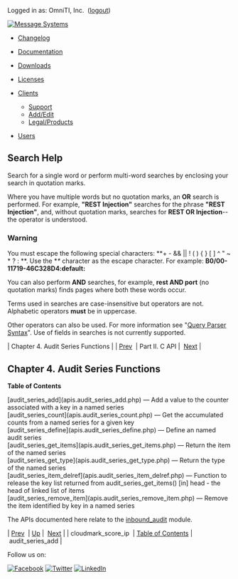 Logged in as: OmniTI, Inc.  ([logout](https://support.messagesystems.com/logout.php))

[![Message Systems](https://support.messagesystems.com/images/ms-white205.png)](https://support.messagesystems.com/start.php) 

*   [Changelog](https://support.messagesystems.com/start.php?show=changelog)
*   [Documentation](https://support.messagesystems.com/docs/)
*   [Downloads](https://support.messagesystems.com/start.php)

*   [Licenses](https://support.messagesystems.com/license_summary.php)
*   <a href="">Clients</a>
    *   [Support](https://support.messagesystems.com/cs.php)
    *   [Add/Edit](https://support.messagesystems.com/edit_client.php)
    *   [Legal/Products](https://support.messagesystems.com/edit_products.php)
*   [Users](https://support.messagesystems.com/edit_customer.php)

## Search Help

Search for a single word or perform multi-word searches by enclosing your search in quotation marks.

Where you have multiple words but no quotation marks, an **OR** search is performed. For example, **"REST Injection"** searches for the phrase **"REST Injection"**, and, without quotation marks, searches for **REST OR Injection**--the operator is understood.

### Warning

You must escape the following special characters: **+ - && || ! ( ) { } [ ] ^ " ~ * ? : \**. Use the **\** character as the escape character. For example: **B0/00-11719-46C328D4\:default\:**

You can also perform **AND** searches, for example, **rest AND port** (no quotation marks) finds pages where both these words occur.

Terms used in searches are case-insensitive but operators are not. Alphabetic operators **must** be in uppercase.

Other operators can also be used. For more information see "[Query Parser Syntax](https://lucene.apache.org/core/old_versioned_docs/versions/3_0_0/queryparsersyntax.html)". Use of fields in searches is not currently supported.

| Chapter 4. Audit Series Functions |
| [Prev](apis.cloudmark_score_ip.php)  | Part II. C API |  [Next](apis.audit_series_add.php) |

## Chapter 4. Audit Series Functions

**Table of Contents**

<dl class="toc">

<dt>[audit_series_add](apis.audit_series_add.php) — Add a value to the counter associated with a key in a named series</dt>

<dt>[audit_series_count](apis.audit_series_count.php) — Get the accumulated counts from a named series for a given key</dt>

<dt>[audit_series_define](apis.audit_series_define.php) — Define an named audit series</dt>

<dt>[audit_series_get_items](apis.audit_series_get_items.php) — Return the item of the named series</dt>

<dt>[audit_series_get_type](apis.audit_series_get_type.php) — Return the type of the named series</dt>

<dt>[audit_series_item_delref](apis.audit_series_item_delref.php) — Function to release the key list returned from audit_series_get_items() [in] head - the head of linked list of items</dt>

<dt>[audit_series_remove_item](apis.audit_series_remove_item.php) — Remove the item identified by key in a named series</dt>

</dl>

The APIs documented here relate to the [inbound_audit](https://support.messagesystems.com/docs/web-ref/modules.inbound_audit.php) module.

| [Prev](apis.cloudmark_score_ip.php)  | [Up](pt.apis.php) |  [Next](apis.audit_series_add.php) |
| cloudmark_score_ip  | [Table of Contents](index.php) |  audit_series_add |

Follow us on:

[![Facebook](https://support.messagesystems.com/images/icon-facebook.png)](http://www.facebook.com/messagesystems) [![Twitter](https://support.messagesystems.com/images/icon-twitter.png)](http://twitter.com/#!/MessageSystems) [![LinkedIn](https://support.messagesystems.com/images/icon-linkedin.png)](http://www.linkedin.com/company/message-systems)